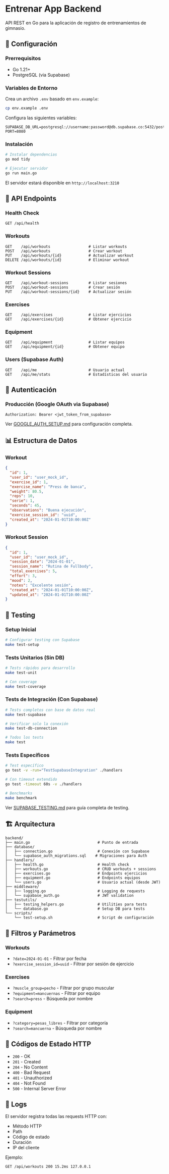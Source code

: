# Entrenar App Backend

API REST en Go para la aplicación de registro de entrenamientos de gimnasio.

## 🚀 Configuración

### Prerrequisitos
- Go 1.21+
- PostgreSQL (via Supabase)

### Variables de Entorno
Crea un archivo `.env` basado en `env.example`:

```bash
cp env.example .env
```

Configura las siguientes variables:
```env
SUPABASE_DB_URL=postgresql://username:password@db.supabase.co:5432/postgres
PORT=8080
```

### Instalación
```bash
# Instalar dependencias
go mod tidy

# Ejecutar servidor
go run main.go
```

El servidor estará disponible en `http://localhost:3210`

## 📡 API Endpoints

### Health Check
```
GET /api/health
```

### Workouts
```
GET    /api/workouts                 # Listar workouts
POST   /api/workouts                 # Crear workout
PUT    /api/workouts/{id}            # Actualizar workout
DELETE /api/workouts/{id}            # Eliminar workout
```

### Workout Sessions
```
GET    /api/workout-sessions         # Listar sesiones
POST   /api/workout-sessions         # Crear sesión
PUT    /api/workout-sessions/{id}    # Actualizar sesión
```

### Exercises
```
GET    /api/exercises                # Listar ejercicios
GET    /api/exercises/{id}           # Obtener ejercicio
```

### Equipment
```
GET    /api/equipment                # Listar equipos
GET    /api/equipment/{id}           # Obtener equipo
```

### Users (Supabase Auth)
```
GET    /api/me                       # Usuario actual
GET    /api/me/stats                 # Estadísticas del usuario
```

## 🔐 Autenticación

### Producción (Google OAuth via Supabase)
```
Authorization: Bearer <jwt_token_from_supabase>
```

Ver [GOOGLE_AUTH_SETUP.md](GOOGLE_AUTH_SETUP.md) para configuración completa.

## 📊 Estructura de Datos

### Workout
```json
{
  "id": 1,
  "user_id": "user_mock_id",
  "exercise_id": 1,
  "exercise_name": "Press de banca",
  "weight": 80.5,
  "reps": 10,
  "serie": 1,
  "seconds": 45,
  "observations": "Buena ejecución",
  "exercise_session_id": "uuid",
  "created_at": "2024-01-01T10:00:00Z"
}
```

### Workout Session
```json
{
  "id": 1,
  "user_id": "user_mock_id",
  "session_date": "2024-01-01",
  "session_name": "Rutina de Fullbody",
  "total_exercises": 5,
  "effort": 3,
  "mood": 2,
  "notes": "Excelente sesión",
  "created_at": "2024-01-01T10:00:00Z",
  "updated_at": "2024-01-01T10:00:00Z"
}
```

## 🧪 Testing

### Setup Inicial
```bash
# Configurar testing con Supabase
make test-setup
```

### Tests Unitarios (Sin DB)
```bash
# Tests rápidos para desarrollo
make test-unit

# Con coverage
make test-coverage
```

### Tests de Integración (Con Supabase)
```bash
# Tests completos con base de datos real
make test-supabase

# Verificar solo la conexión
make test-db-connection

# Todos los tests
make test
```

### Tests Específicos
```bash
# Test específico
go test -v -run="TestSupabaseIntegration" ./handlers

# Con timeout extendido
go test -timeout 60s -v ./handlers

# Benchmarks
make benchmark
```

Ver [SUPABASE_TESTING.md](SUPABASE_TESTING.md) para guía completa de testing.

## 🏗️ Arquitectura

```
backend/
├── main.go                              # Punto de entrada
├── database/
│   ├── connection.go                    # Conexión con Supabase
│   └── supabase_auth_migrations.sql    # Migraciones para Auth
├── handlers/
│   ├── health.go                        # Health check
│   ├── workouts.go                      # CRUD workouts + sessions
│   ├── exercises.go                     # Endpoints ejercicios
│   ├── equipment.go                     # Endpoints equipos
│   └── users.go                         # Usuario actual (desde JWT)
├── middleware/
│   ├── logging.go                       # Logging de requests
│   └── supabase_auth.go                 # JWT validation
├── testutils/
│   ├── testing_helpers.go               # Utilities para tests
│   └── database.go                      # Setup DB para tests
└── scripts/
    └── test-setup.sh                    # Script de configuración
```

## 🔄 Filtros y Parámetros

### Workouts
- `?date=2024-01-01` - Filtrar por fecha
- `?exercise_session_id=uuid` - Filtrar por sesión de ejercicio

### Exercises
- `?muscle_group=pecho` - Filtrar por grupo muscular
- `?equipment=mancuernas` - Filtrar por equipo
- `?search=press` - Búsqueda por nombre

### Equipment
- `?category=pesas_libres` - Filtrar por categoría
- `?search=mancuerna` - Búsqueda por nombre

## 🚦 Códigos de Estado HTTP

- `200` - OK
- `201` - Created
- `204` - No Content
- `400` - Bad Request
- `401` - Unauthorized
- `404` - Not Found
- `500` - Internal Server Error

## 📝 Logs

El servidor registra todas las requests HTTP con:
- Método HTTP
- Path
- Código de estado
- Duración
- IP del cliente

Ejemplo:
```
GET /api/workouts 200 15.2ms 127.0.0.1
```
